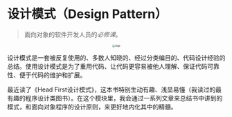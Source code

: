 # 设计模式（Design Pattern）

> 面向对象的软件开发人员的*必修课*。

<p align="center">
	<img src="_media\design_pattern_cover.png" alt="logo" style="zoom:40%;" />
</p>

设计模式是一套被反复使用的、多数人知晓的、经过分类编目的、代码设计经验的总结。使用设计模式是为了重用代码、让代码更容易被他人理解、保证代码可靠性、便于代码的维护和扩展。

最近读了《Head First设计模式》，这本书特别生动有趣、浅显易懂（我读过的最有趣的程序设计类图书）。在这个模块里，我会通过一系列文章来总结书中讲到的模式，和面向对象程序的设计原则，来更好地内化其中的精髓。